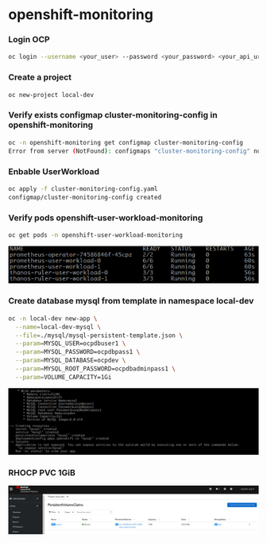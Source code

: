 # openshift-monitoring


### Login OCP


``` sh
oc login --username <your_user> --password <your_password> <your_api_uri_cluster_ocp>
```

### Create a project 

``` bash
oc new-project local-dev 
```

### Verify exists configmap cluster-monitoring-config in openshift-monitoring

``` bash
oc -n openshift-monitoring get configmap cluster-monitoring-config
Error from server (NotFound): configmaps "cluster-monitoring-config" not found
```
### Enbable UserWorkload

``` bash
oc apply -f cluster-monitoring-config.yaml
configmap/cluster-monitoring-config created
```

### Verify pods openshift-user-workload-monitoring

``` bash
oc get pods -n openshift-user-workload-monitoring
```

![Pods openshift-user-workload-monitoring](/images/openshift-user-workload-monitoring.png "Pods openshift-user-workload-monitoring")

### Create database mysql from template in namespace local-dev

``` bash
oc -n local-dev new-app \
  --name=local-dev-mysql \
  --file=./mysql/mysql-persistent-template.json \
  --param=MYSQL_USER=ocpdbuser1 \
  --param=MYSQL_PASSWORD=ocpdbpass1 \
  --param=MYSQL_DATABASE=ocpdev \
  --param=MYSQL_ROOT_PASSWORD=ocpdbadminpass1 \
  --param=VOLUME_CAPACITY=1Gi
``` 

![create-database](/images/create-database.png "create-database")

### RHOCP PVC 1GiB

![local-dev-pvc-mysql](/images/local-dev-pvc-mysql.png "local-dev-pvc-mysql")
